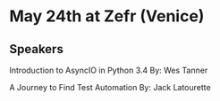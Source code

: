 # May 24th at Zefr (Venice)

## Speakers

Introduction to AsyncIO in Python 3.4
By: Wes Tanner

A Journey to Find Test Automation
By: Jack Latourette
